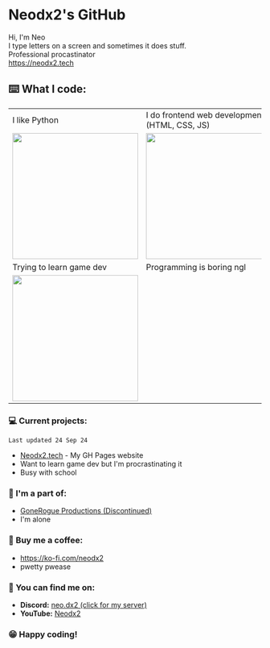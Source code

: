 # Neodx2's GitHub

Hi, I'm Neo<br/>
I type letters on a screen and sometimes it does stuff.<br/>
Professional procastinator<br/>
https://neodx2.tech

## ⌨️ What I code:
| | |
|---|---|
| I like Python | I do frontend web development (HTML, CSS, JS) |
| <img src="https://github.com/Neodx2/Neodx2/blob/main/python-beloved.gif" height="250" width="250"> | <img src="https://github.com/Neodx2/Neodx2/blob/main/css-html.gif" height="250" width="250"> |
| Trying to learn game dev | Programming is boring ngl |
| <img src="https://github.com/Neodx2/Neodx2/blob/main/game-dev.gif" height="250" width="250"> | |

### 💻 Current projects:
`Last updated 24 Sep 24`
- [Neodx2.tech](https://github.com/Neodx2/neodels.github.io) - My GH Pages website
- Want to learn game dev but I'm procrastinating it
- Busy with school

### 👥 I'm a part of:
- [GoneRogue Productions (Discontinued)](https://github.com/GoneRogueProductions)
- I'm alone

### 🍵 Buy me a coffee:
- https://ko-fi.com/neodx2
- pwetty pwease

### 💬 You can find me on:
- **Discord:** [neo.dx2 (click for my server)](https://neodx2.tech/discord)
- **YouTube:** [Neodx2](https://www.youtube.com/@neodx2)

### 😁 Happy coding!
<!---
Neodx2/Neodx2 is a ✨ special ✨ repository because its `README.md` (this file) appears on your GitHub profile.
You can click the Preview link to take a look at your changes.
--->

